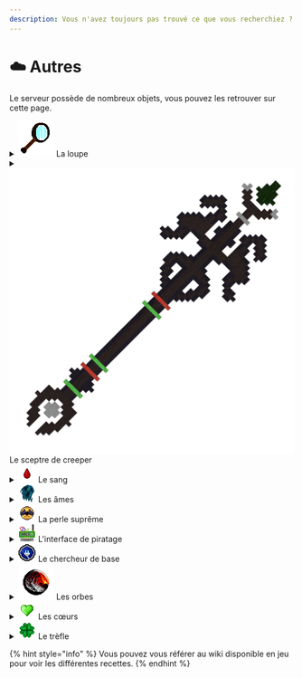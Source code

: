 ```yaml
---
description: Vous n'avez toujours pas trouvé ce que vous recherchiez ?
---
```


# ☁️ Autres

Le serveur possède de nombreux objets, vous pouvez les retrouver sur cette page.



<details>

<summary><img src="../../.gitbook/assets/magnifying_glass.png" alt="" data-size="line"> La loupe</summary>



</details>

<details>

<summary><img src="../../.gitbook/assets/creeper_staff.png" alt="" data-size="line"> Le sceptre de creeper</summary>



</details>

<details>

<summary><img src="../../.gitbook/assets/blood_drop.png" alt="" data-size="line"> Le sang</summary>



</details>

<details>

<summary><img src="../../.gitbook/assets/soul.png" alt="" data-size="line"> Les âmes</summary>



</details>

<details>

<summary><img src="../../.gitbook/assets/supreme_pearl.png" alt="" data-size="line"> La perle suprême</summary>



</details>

<details>

<summary><img src="../../.gitbook/assets/thief_hook.png" alt="" data-size="line"> L'interface de piratage</summary>



</details>

<details>

<summary><img src="../../.gitbook/assets/skybase_finder.png" alt="" data-size="line"> Le chercheur de base</summary>



</details>

<details>

<summary><img src="../../.gitbook/assets/hell_orb.png" alt="" data-size="line"> Les orbes</summary>



</details>

<details>

<summary><img src="../../.gitbook/assets/wild_heart.png" alt="" data-size="line"> Les cœurs</summary>



</details>

<details>

<summary><img src="../../.gitbook/assets/clover.png" alt="" data-size="line"> Le trèfle</summary>



</details>



{% hint style="info" %}
Vous pouvez vous référer au wiki disponible en jeu pour voir les différentes recettes.
{% endhint %}
